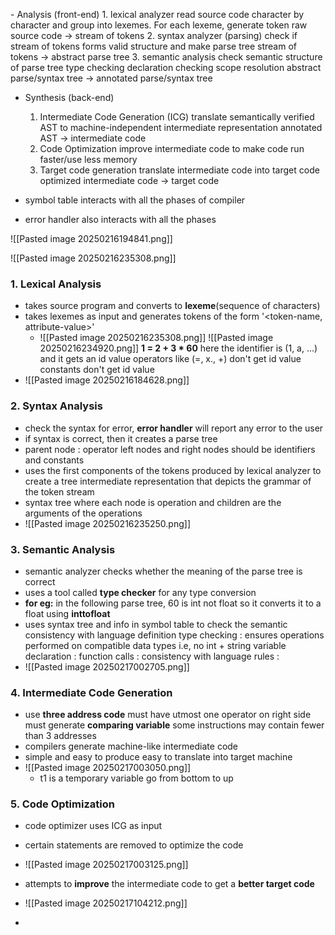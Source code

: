 

 \- Analysis (front-end)
	1. lexical analyzer
		   read source code character by character and group into lexemes. For each lexeme, generate token
		   raw source code -> stream of tokens
	2. syntax analyzer (parsing)
		   check if stream of tokens forms valid structure and make parse tree
		   stream of tokens -> abstract parse tree
	3. semantic analysis
		   check semantic structure of parse tree
			   type checking 
			   declaration checking
			   scope resolution
		   abstract parse/syntax tree -> annotated parse/syntax tree
- Synthesis (back-end)
	1. Intermediate Code Generation (ICG)
		    translate semantically verified AST to machine-independent intermediate representation
		    annotated AST -> intermediate code
	2. Code Optimization
		   improve intermediate code to make code run faster/use less memory
	3. Target code generation
		   translate intermediate code into target code
		   optimized intermediate code -> target code

- symbol table interacts with all the phases of compiler 
- error handler also interacts with all the phases

![[Pasted image 20250216194841.png]]

![[Pasted image 20250216235308.png]]
### 1. Lexical Analysis
- takes source program and converts to **lexeme**(sequence of characters)
- takes lexemes as input and generates tokens of the form '<token-name, attribute-value>' 
	- ![[Pasted image 20250216235308.png]]
	![[Pasted image 20250216234920.png]]
		**1 = 2 + 3 * 60**
			here the identifier is (1, a, ...) and it gets an id value
			operators like (=, x., +) don't get id value
			constants don't get id value
- ![[Pasted image 20250216184628.png]]
### 2. Syntax Analysis
- check the syntax for error, **error handler** will report any error to the user
- if syntax is correct, then it creates a parse tree
- parent node : operator
	  left nodes and right nodes should be identifiers and constants
- uses the first components of the tokens produced by lexical analyzer to create a tree intermediate representation that depicts the grammar of the token stream
- syntax tree where each node is operation and children are the arguments of the operations
- ![[Pasted image 20250216235250.png]]

### 3. Semantic Analysis
- semantic analyzer checks whether the meaning of the parse tree is correct 
- uses a tool called **type checker** for any type conversion
- **for eg:** in the following parse tree, 60 is int not float so it converts it to a float using **inttofloat** 
- uses syntax tree and info in symbol table to check the semantic consistency with language definition
	type checking : ensures operations performed on compatible data types i.e, no int + string
	variable declaration : 
	function calls :
	consistency with language rules :
- ![[Pasted image 20250217002705.png]]

### 4. Intermediate Code Generation
- use **three address code** 
	  must have utmost one operator on right side
	  must generate **comparing variable** 
	  some instructions may contain fewer than 3 addresses
- compilers generate machine-like intermediate code
- simple and easy to produce
	easy to translate into target machine
- ![[Pasted image 20250217003050.png]]
  - t1 is a temporary variable
	    go from bottom to up

### 5. Code Optimization
- code optimizer uses ICG as input
- certain statements are removed to optimize the code
- ![[Pasted image 20250217003125.png]]
- attempts to **improve** the intermediate code to get a **better target code**

- ![[Pasted image 20250217104212.png]]
- 
